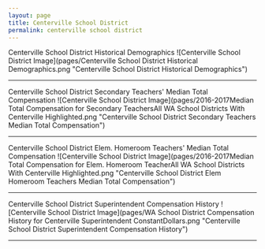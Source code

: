 ```yaml
---
layout: page
title: Centerville School District
permalink: centerville school district
---
```



Centerville School District Historical Demographics
![Centerville School District Image](pages/Centerville School District Historical Demographics.png "Centerville School District Historical Demographics")

___

Centerville School District Secondary Teachers' Median Total Compensation
![Centerville School District Image](pages/2016-2017Median Total Compensation for Secondary TeachersAll WA School Districts With Centerville Highlighted.png "Centerville School District Secondary Teachers Median Total Compensation")

___

Centerville School District Elem. Homeroom Teachers' Median Total Compensation
![Centerville School District Image](pages/2016-2017Median Total Compensation for Elem. Homeroom TeacherAll WA School Districts With Centerville Highlighted.png "Centerville School District Elem Homeroom Teachers Median Total Compensation")

___

Centerville School District Superintendent Compensation History
![Centerville School District Image](pages/WA School District Compensation History for Centerville Superintendent ConstantDollars.png "Centerville School District Superintendent Compensation History")

___

